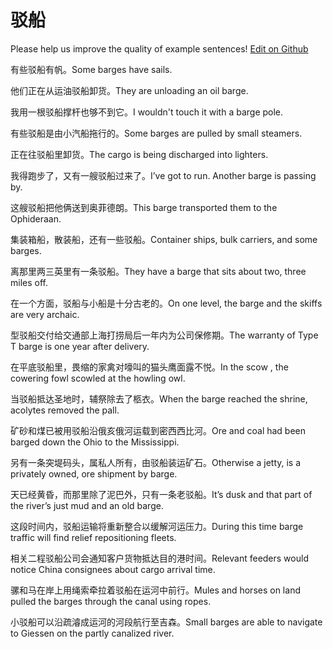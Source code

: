 # 驳船

Please help us improve the quality of example sentences! [Edit on Github](https://github.com/jiyushe/jiyu-example-sentence-source/blob/main/chinese/bochuan.md)

<p><span class="chinese">有些驳船有帆。</span><span class="english">Some barges have sails.</span></p>

<p><span class="chinese">他们正在从运油驳船卸货。</span><span class="english">They are unloading an oil barge.</span></p>

<p><span class="chinese">我用一根驳船撑杆也够不到它。</span><span class="english">I wouldn't touch it with a barge pole.</span></p>

<p><span class="chinese">有些驳船是由小汽船拖行的。</span><span class="english">Some barges are pulled by small steamers.</span></p>

<p><span class="chinese">正在往驳船里卸货。</span><span class="english">The cargo is being discharged into lighters.</span></p>

<p><span class="chinese">我得跑步了，又有一艘驳船过来了。</span><span class="english">I’ve got to run. Another barge is passing by.</span></p>

<p><span class="chinese">这艘驳船把他俩送到奥菲德朗。</span><span class="english">This barge transported them to the Ophideraan.</span></p>

<p><span class="chinese">集装箱船，散装船，还有一些驳船。</span><span class="english">Container ships, bulk carriers, and some barges.</span></p>

<p><span class="chinese">离那里两三英里有一条驳船。</span><span class="english">They have a barge that sits about two, three miles off.</span></p>

<p><span class="chinese">在一个方面，驳船与小船是十分古老的。</span><span class="english">On one level, the barge and the skiffs are very archaic.</span></p>

<p><span class="chinese">型驳船交付给交通部上海打捞局后一年内为公司保修期。</span><span class="english">The warranty of Type T barge is one year after delivery.</span></p>

<p><span class="chinese">在平底驳船里，畏缩的家禽对嚎叫的猫头鹰面露不悦。</span><span class="english">In the scow , the cowering fowl scowled at the howling owl.</span></p>

<p><span class="chinese">当驳船抵达圣地时，辅祭除去了柩衣。</span><span class="english">When the barge reached the shrine, acolytes removed the pall.</span></p>

<p><span class="chinese">矿砂和煤已被用驳船沿俄亥俄河运载到密西西比河。</span><span class="english">Ore and coal had been barged down the Ohio to the Mississippi.</span></p>

<p><span class="chinese">另有一条突堤码头，属私人所有，由驳船装运矿石。</span><span class="english">Otherwise a jetty, is a privately owned, ore shipment by barge.</span></p>

<p><span class="chinese">天已经黄昏，而那里除了泥巴外，只有一条老驳船。</span><span class="english">It’s dusk and that part of the river’s just mud and an old barge.</span></p>

<p><span class="chinese">这段时间内，驳船运输将重新整合以缓解河运压力。</span><span class="english">During this time barge traffic will find relief repositioning fleets.</span></p>

<p><span class="chinese">相关二程驳船公司会通知客户货物抵达目的港时间。</span><span class="english">Relevant feeders would notice China consignees about cargo arrival time.</span></p>

<p><span class="chinese">骡和马在岸上用绳索牵拉着驳船在运河中前行。</span><span class="english">Mules and horses on land pulled the barges through the canal using ropes.</span></p>

<p><span class="chinese">小驳船可以沿疏濬成运河的河段航行至吉森。</span><span class="english">Small barges are able to navigate to Giessen on the partly canalized river.</span></p>

